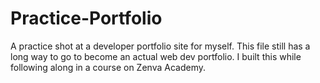 # Practice-Portfolio
A practice shot at a developer portfolio site for myself. This file still has a long way to go to become an actual web dev portfolio. I built this while following along in a course on Zenva Academy. 
